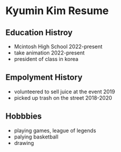 # Kyumin Kim Resume

## Education Histroy
- Mcintosh High School 2022-present
- take animation 2022-present
- president of class in korea

## Empolyment History
- volunteered to sell juice at the event 2019
- picked up trash on the street 2018-2020

## Hobbbies
- playing games, league of legends
- palying basketball
- drawing
